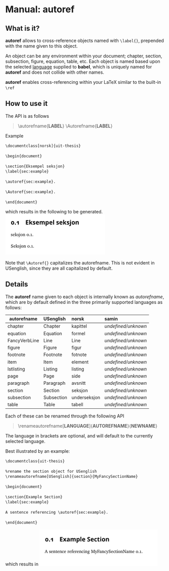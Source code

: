 
Manual: autoref
===============

What is it?
-----------

**autoref** allows to cross-reference objects named with `\label{}`, prepended with the name given to this object.

An object can be any environment within your document; chapter, section, subsection, figure, equation, table, etc.
Each object is named based upon the selected [language](language.md) supplied to **babel**, which is uniquely named for
**autoref** and does not collide with other names.

**autoref** enables cross-referencing within your LaTeX similar to the built-in `\ref`


How to use it
-------------

The API is as follows
> \autorefname{**LABEL**}
> \Autorefname{**LABEL**}

Example
```
\documentclass[norsk]{uit-thesis}

\begin{document}

\section{Eksempel seksjon}
\label{sec:example}

\autoref{sec:example}.

\Autoref{sec:example}.

\end{document}
```

which results in the following to be generated.
![autoref renamed figure](images/autoref/autoref-demonstration.png?raw=true)

Note that `\Autoref{}` capitalizes the autorefname. This is not evident in USenglish, since they are all 
capitalized by default.


Details
-------

The **autoref** name given to each object is internally known as *autorefname*, which are by default defined
in the three primarily supported languages as follows:

| autorefname         | USenglish        | norsk          | samin                 |
| ------------------- | :--------------- | :------------- | :-------------------- |
| chapter             | Chapter          | kapittel       | *undefined/unknown*   |
| equation            | Equation         | formel         | *undefined/unknown*   |
| FancyVerbLine       | Line             | Line           | *undefined/unknown*   |
| figure              | Figure           | figur          | *undefined/unknown*   |
| footnote            | Footnote         | fotnote        | *undefined/unknown*   |
| item                | Item             | element        | *undefined/unknown*   |
| lstlisting          | Listing          | listing        | *undefined/unknown*   |
| page                | Page             | side           | *undefined/unknown*   |
| paragraph           | Paragraph        | avsnitt        | *undefined/unknown*   |
| section             | Section          | seksjon        | *undefined/unknown*   |
| subsection          | Subsection       | underseksjon   | *undefined/unknown*   |
| table               | Table            | tabell         | *undefined/unknown*   |

Each of these can be renamed through the following API
> \renameautorefname[**LANGUAGE**]{**AUTOREFNAME**}{**NEWNAME**}

The language in brackets are optional, and will default to the currently selected language.

Best illustrated by an example:
```
\documentclass{uit-thesis}

%rename the section object for USenglish
\renameautorefname[USenglish]{section}{MyFancySectionName}

\begin{document}

\section{Example Section}
\label{sec:example}

A sentence referencing \autoref{sec:example}.

\end{document}
```

which results in 
![autoref renamed figure](images/autoref/autoref-rename-section.png?raw=true)

